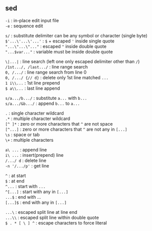 sed
---

`-i` : in-place edit input file  
`-e` : sequence edit  

`s/` : substitute delimiter can be any symbol or character (single byte)  
`$'...\'...\'...'` : `$` + escaped `'` inside single quote  
`"...\"...\"..."` : escaped `"` inside double quote  
`"...$var..."` : variable must be inside double quote  

`\|...|` : line search (left one only escaped delimiter other than `/`)  
`/1st.../, /last.../` : line range search  
`0, /.../` : line range search from line 0  
`0, /.../ {// d}` : delete only 1st line matched `...`  
`1 i\\...` : 1st line prepend  
`$ a\\...` : last line append

`s/a.../b.../` : substitute `a...` with `b...`  
`s/a.../&b.../` : append `b...` to `a...`  

`.` : single character wildcard  
`.*` : multiple character wildcard  
`[^ ]*` : zero or more characters that `^` are not space  
`[^...]` : zero or more characters that `^` are not any in `[...]`  
`\s` : space or tab  
`\+` : multiple characters  

`a\ ...` : append line  
`i\ ...` : insert(prepend) line  
`/.../ d` : delete line  
`-n '/.../p'` : get line  

`^` : at start  
`$` : at end  
`^...` : start with `...`  
`^[...]` : start with any in `[...]`  
`...$` : end with ...  
`[...]$` : end with any in `[...]`  

`...\` : escaped split line at line end  
`...\\` : escaped split line within double quote  
`$ . * [ \ ] ^` : escape characters to force literal  
